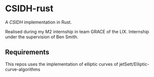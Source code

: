 # CSIDH-rust

A *CSIDH* implementation in Rust.

Realised during my M2 internship in team GRACE of the LIX. Internship under the supervision of Ben Smith.

## Requirements
This repos uses the implementation of elliptic curves of jetSett/Elliptic-curve-algorithms

